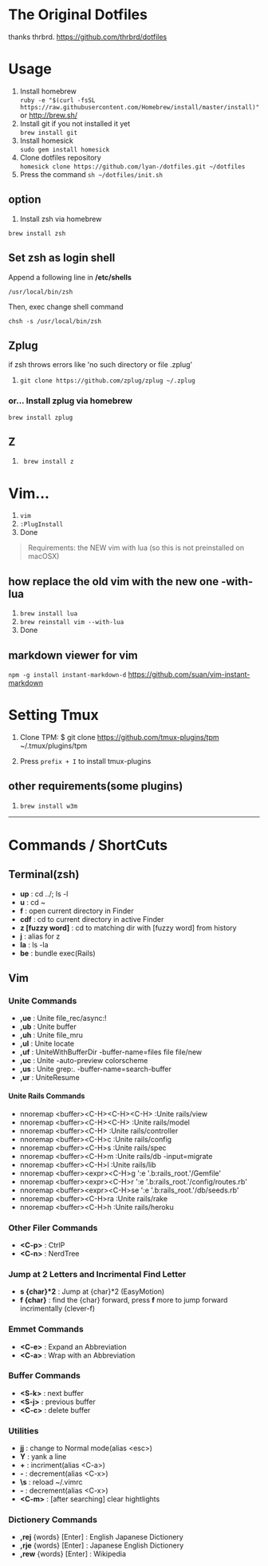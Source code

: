 # The Original Dotfiles

thanks thrbrd.
https://github.com/thrbrd/dotfiles

# Usage

1. Install homebrew  
``` ruby -e "$(curl -fsSL https://raw.githubusercontent.com/Homebrew/install/master/install)" ```  
or http://brew.sh/
1. Install git if you not installed it yet  
``` brew install git ```
1. Install homesick  
``` sudo gem install homesick ```
1. Clone dotfiles repository  
``` homesick clone https://github.com/lyan-/dotfiles.git ~/dotfiles ```
1. Press the command ``` sh ~/dotfiles/init.sh ```

## option

1. Install zsh via homebrew
```
brew install zsh
```

## Set zsh as login shell

Append a following line in **/etc/shells**
```
/usr/local/bin/zsh
```

Then, exec change shell command
```
chsh -s /usr/local/bin/zsh
```

## Zplug

if zsh throws errors like 'no such directory or file .zplug'

1. ```git clone https://github.com/zplug/zplug ~/.zplug```

### or... Install zplug via homebrew
```
brew install zplug
```

## Z

1. ``` brew install z```

# Vim...

1. ``` vim ```
2. ``` :PlugInstall ```
3. Done

>Requirements: the NEW vim with lua (so this is not preinstalled on macOSX)

## how replace the old vim with the new one -with-lua
1. ``` brew install lua ```
2. ``` brew reinstall vim --with-lua ```
3. Done

## markdown viewer for vim
```npm -g install instant-markdown-d```
https://github.com/suan/vim-instant-markdown


# Setting Tmux

1. Clone TPM:
    $ git clone https://github.com/tmux-plugins/tpm ~/.tmux/plugins/tpm

2. Press `prefix + I` to install tmux-plugins

## other requirements(some plugins)
1. ``` brew install w3m ```

---

# Commands / ShortCuts

## Terminal(zsh)

- **up** : cd ../; ls -l
- **u** : cd ~
- **f** : open current directory in Finder
- **cdf** : cd to current directory in active Finder
- **z [fuzzy word]** : cd to matching dir with [fuzzy word] from history
- **j** : alias for z
- **la** : ls -la
- **be** : bundle exec(Rails)

## Vim

### Unite Commands

- **,ue** : Unite file_rec/async:!
- **,ub** : Unite buffer
- **,uh** : Unite file_mru
- **,ul** : Unite locate
- **,uf** : UniteWithBufferDir -buffer-name=files file file/new
- **,uc** : Unite -auto-preview colorscheme
- **,us** : Unite grep:. -buffer-name=search-buffer
- **,ur** : UniteResume

#### Unite Rails Commands
- nnoremap \<buffer>\<C-H>\<C-H>\<C-H>  :<C-U>Unite rails/view<CR>
- nnoremap \<buffer>\<C-H>\<C-H>       :<C-U>Unite rails/model<CR>
- nnoremap \<buffer>\<C-H>            :<C-U>Unite rails/controller<CR>
- nnoremap \<buffer>\<C-H>c           :<C-U>Unite rails/config<CR>
- nnoremap \<buffer>\<C-H>s           :<C-U>Unite rails/spec<CR>
- nnoremap \<buffer>\<C-H>m           :<C-U>Unite rails/db -input=migrate<CR>
- nnoremap \<buffer>\<C-H>l           :<C-U>Unite rails/lib<CR>
- nnoremap \<buffer>\<expr>\<C-H>g     ':e '.b:rails_root.'/Gemfile<CR>'
- nnoremap \<buffer>\<expr>\<C-H>r     ':e '.b:rails_root.'/config/routes.rb<CR>'
- nnoremap \<buffer>\<expr>\<C-H>se    ':e '.b:rails_root.'/db/seeds.rb<CR>'
- nnoremap \<buffer>\<C-H>ra          :<C-U>Unite rails/rake<CR>
- nnoremap \<buffer>\<C-H>h           :<C-U>Unite rails/heroku<CR>

### Other Filer Commands

- **\<C-p>** : CtrlP 
- **\<C-n>** : NerdTree

### Jump at 2 Letters and Incrimental Find Letter

- **s {char}\*2** : Jump at {char}*2 (EasyMotion)
- **f {char}** : find the {char} forward, press **f** more to jump forward incrimentally (clever-f)

### Emmet Commands

- **\<C-e>** : Expand an Abbreviation
- **\<C-a>** : Wrap with an Abbreviation

### Buffer Commands

- **\<S-k>** : next buffer
- **\<S-j>** : previous buffer
- **\<C-c>** : delete buffer

### Utilities

- **jj** : change to Normal mode(alias \<esc>)
- **Y** : yank a line
- **+** : incriment(alias \<C-a>)
- **-** : decrement(alias \<C-x>)
- **\s** : reload ~/.vimrc
- **-** : decrement(alias \<C-x>)
- **\<C-m>** : [after searching] clear hightlights

### Dictionery Commands

- **,rej** {words} [Enter] : English Japanese Dictionery
- **,rje** {words} [Enter] : Japanese English Dictionery
- **,rew** {words} [Enter] : Wikipedia


